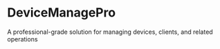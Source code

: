 # DeviceManagePro
A professional-grade solution for managing devices, clients, and related operations
